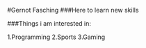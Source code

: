 #Gernot Fasching
###Here to learn new skills

###Things i am interested in:

1.Programming
2.Sports
3.Gaming
